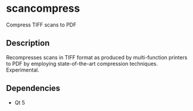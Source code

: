 # scancompress
Compress TIFF scans to PDF

## Description
Recompresses scans in TIFF format as produced by multi-function printers to PDF by employing state-of-the-art
compression techniques. Experimental.

## Dependencies
* Qt 5
